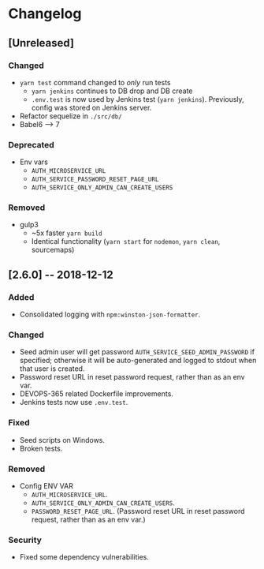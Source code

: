 # Changelog

## [Unreleased]
### Changed
- `yarn test` command changed to _only_ run tests
  * `yarn jenkins` continues to DB drop and DB create
  * `.env.test` is now used by Jenkins test (`yarn jenkins`). Previously, config was stored on Jenkins server.
- Refactor sequelize in `./src/db/`
- Babel6 --> 7

### Deprecated
- Env vars 
  * `AUTH_MICROSERVICE_URL`
  * `AUTH_SERVICE_PASSWORD_RESET_PAGE_URL`
  * `AUTH_SERVICE_ONLY_ADMIN_CAN_CREATE_USERS`

### Removed
- gulp3
  * ~5x faster `yarn build` 
  * Identical functionality (`yarn start` for `nodemon`, `yarn clean`, sourcemaps)


## [2.6.0] -- 2018-12-12
### Added
- Consolidated logging with `npm:winston-json-formatter`.

### Changed
- Seed admin user will get password `AUTH_SERVICE_SEED_ADMIN_PASSWORD` if specified; otherwise it will be auto-generated and logged to stdout when that user is created.
- Password reset URL in reset password request, rather than as an env var.
- DEVOPS-365 related Dockerfile improvements.
- Jenkins tests now use `.env.test`.

### Fixed
- Seed scripts on Windows.
- Broken tests.

### Removed
- Config ENV VAR
  * `AUTH_MICROSERVICE_URL`.
  * `AUTH_SERVICE_ONLY_ADMIN_CAN_CREATE_USERS`.
  * `PASSWORD_RESET_PAGE_URL`. (Password reset URL in reset password request, rather than as an env var.)

### Security
- Fixed some dependency vulnerabilities.
